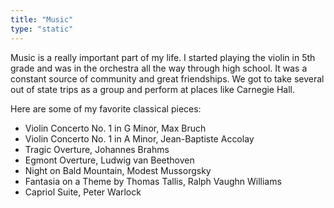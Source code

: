 ```yaml
---
title: "Music"
type: "static"
---
```

Music is a really important part of my life. I started playing the violin in 5th grade and was in the orchestra all the
way through high school. It was a constant source of community and great friendships. We got to take several out of
state trips as a group and perform at places like Carnegie Hall.

Here are some of my favorite classical pieces:

- Violin Concerto No. 1 in G Minor, Max Bruch
- Violin Concerto No. 1 in A Minor, Jean-Baptiste Accolay
- Tragic Overture, Johannes Brahms
- Egmont Overture, Ludwig van Beethoven
- Night on Bald Mountain, Modest Mussorgsky
- Fantasia on a Theme by Thomas Tallis, Ralph Vaughn Williams
- Capriol Suite, Peter Warlock
